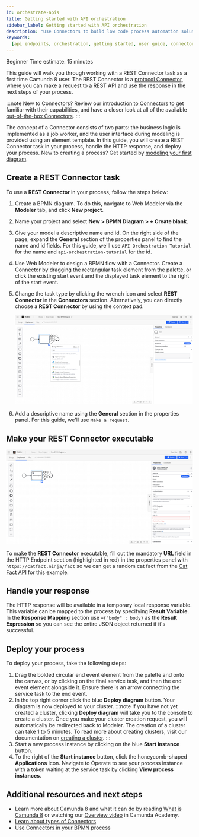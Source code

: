 ```yaml
---
id: orchestrate-apis
title: Getting started with API orchestration
sidebar_label: Getting started with API orchestration
description: "Use Connectors to build low code process automation solutions"
keywords:
  [api endpoints, orchestration, getting started, user guide, connectors]
---
```


<span class="badge badge--beginner">Beginner</span>
<span class="badge badge--medium">Time estimate: 15 minutes</span>

This guide will walk you through working with a REST Connector task as a first time Camunda 8 user. The REST Connector is a [protocol Connector](/docs/components/connectors/out-of-the-box-connectors/available-connectors-overview.md#protocol-connectors), where you can make a request to a REST API and use the response in the next steps of your process.

:::note
New to Connectors? Review our [introduction to Connectors](/docs/components/connectors/introduction.md) to get familiar with their capabilities, and have a closer look at all of the available [out-of-the-box Connectors](/docs/components/connectors/out-of-the-box-connectors/available-connectors-overview.md).
:::

The concept of a Connector consists of two parts: the business logic is implemented as a job worker, and the user interface during modeling is provided using an element template. In this guide, you will create a REST Connector task in your process, handle the HTTP response, and deploy your process. New to creating a process? Get started by [modeling your first diagram](/docs/guides/model-your-first-process.md).

## Create a REST Connector task

To use a **REST Connector** in your process, follow the steps below:

1. Create a BPMN diagram. To do this, navigate to Web Modeler via the **Modeler** tab, and click **New project**.
2. Name your project and select **New > BPMN Diagram > + Create blank**.
3. Give your model a descriptive name and id. On the right side of the page, expand the **General** section of the properties panel to find the name and id fields. For this guide, we'll use `API Orchestration Tutorial` for the name and `api-orchestration-tutorial` for the id.
4. Use Web Modeler to design a BPMN flow with a Connector. Create a Connector by dragging the rectangular task element from the palette, or click the existing start event and the displayed task element to the right of the start event.
5. Change the task type by clicking the wrench icon and select **REST Connector** in the **Connectors** section. Alternatively, you can directly choose a **REST Connector** by using the context pad.

   ![Blank task on Web Modeler canvas with properties panel open](img/connectors-blank-task.png)

6. Add a descriptive name using the **General** section in the properties panel. For this guide, we'll use `Make a request`.

## Make your REST Connector executable

![Connector on Web Modeler canvas with properties panel open](img/connectors-rest-red-properties.png)

To make the **REST Connector** executable, fill out the mandatory **URL** field in the HTTP Endpoint section (highlighted in red) in the properties panel with `https://catfact.ninja/fact` so we can get a random cat fact from the [Cat Fact API](https://catfact.ninja/) for this example.

## Handle your response

The HTTP response will be available in a temporary local response variable. This variable can be mapped to the process by specifying **Result Variable**.
In the **Response Mapping** section use `={"body" : body}` as the **Result Expression** so you can see the entire JSON object returned if it's successful.

## Deploy your process

To deploy your process, take the following steps:

1. Drag the bolded circular end event element from the palette and onto the canvas, or by clicking on the final service task, and then the end event element alongside it. Ensure there is an arrow connecting the service task to the end event.
2. In the top right corner click the blue **Deploy diagram** button. Your diagram is now deployed to your cluster.
   :::note
   If you have not yet created a cluster, clicking **Deploy diagram** will take you to the console to create a cluster. Once you make your cluster creation request, you will automatically be redirected back to Modeler. The creation of a cluster can take 1 to 5 minutes. To read more about creating clusters, visit our documentation on [creating a cluster](create-cluster.md).
   :::
3. Start a new process instance by clicking on the blue **Start instance** button.
4. To the right of the **Start instance** button, click the honeycomb-shaped **Applications** icon. Navigate to Operate to see your process instance with a token waiting at the service task by clicking **View process instances**.

## Additional resources and next steps

- Learn more about Camunda 8 and what it can do by reading [What is Camunda 8](/components/concepts/what-is-camunda-8.md) or watching our [Overview video](https://bit.ly/3TjNEm7) in Camunda Academy.
- [Learn about types of Connectors](/docs/components/connectors/connector-types.md)
- [Use Connectors in your BPMN process](/docs/components/connectors/use-connectors/index.md)
